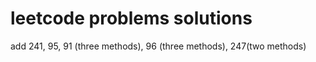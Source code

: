 # leetcode problems solutions
add 241, 95, 91 (three methods), 96 (three methods), 247(two methods)

